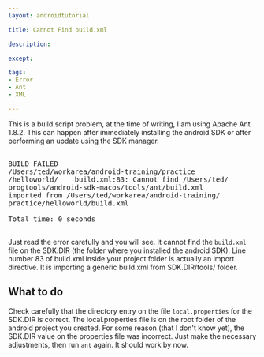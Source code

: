 ```yaml
---
layout: androidtutorial

title: Cannot Find build.xml

description:

except:

tags:
- Error
- Ant
- XML

---
```


This is a build script problem, at the time of writing, I am using Apache Ant 1.8.2. This can happen after immediately installing the android SDK or after performing an update using the SDK manager. 

<pre class='codeblock'>

BUILD FAILED
/Users/ted/workarea/android-training/practice
/helloworld/	build.xml:83: Cannot find /Users/ted/
progtools/android-sdk-macos/tools/ant/build.xml 
imported from /Users/ted/workarea/android-training/
practice/helloworld/build.xml

Total time: 0 seconds

</pre>

Just read the error carefully and you will see. It cannot find the `build.xml` file on the SDK.DIR (the folder where you installed the android SDK). Line number 83 of build.xml inside your project folder is actually an import directive. It is importing a generic build.xml from SDK.DIR/tools/ folder. 

## What to do

Check carefully that the directory entry on the file `local.properties` for the SDK.DIR is correct. The local.properties file is on the root folder of the android project you created. For some reason (that I don't know yet), the SDK.DIR value on the properties file was incorrect. Just make the necessary adjustments, then run `ant`  again. It should work by now. 




